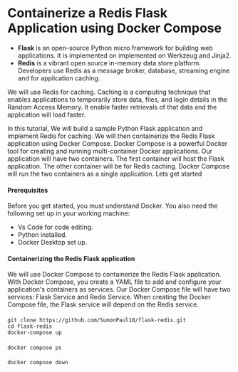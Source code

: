 #
# Containerize a Redis Flask Application using Docker Compose

  - <b>Flask</b> is an open-source Python micro framework for building web applications. It is implemented on implemented on Werkzeug and Jinja2. 
  - <b>Redis</b> is a vibrant open source in-memory data store platform. Developers use Redis as a message broker, database, streaming engine and for application caching.

We will use Redis for caching. Caching is a computing technique that enables applications to temporarily store data, files, and login details in the Random Access Memory. It enable faster retrievals of that data and the application will load faster.

In this tutorial, We will build a sample Python Flask application and implement Redis for caching. We will then containerize the Redis Flask application using Docker Compose. Docker Compose is a powerful Docker tool for creating and running multi-container Docker applications. Our application will have two containers. The first container will host the Flask application. The other container will be for Redis caching. Docker Compose will run the two containers as a single application. Lets get started

#### Prerequisites
Before you get started, you must understand Docker. You also need the following set up in your working machine:

  - Vs Code for code editing.
  - Python installed.
  - Docker Desktop set up.

#### Containerizing the Redis Flask application
We will use Docker Compose to containerize the Redis Flask application. With Docker Compose, you create a YAML file to add and configure your application's containers as services. Our Docker Compose file will have two services: Flask Service and Redis Service. When creating the Docker Compose file, the Flask service will depend on the Redis service.

####
    git clone https://github.com/SumonPaul18/flask-redis.git
    cd flask-redis
    docker-compose up
####
    docker compose ps
####
    docker compose down
